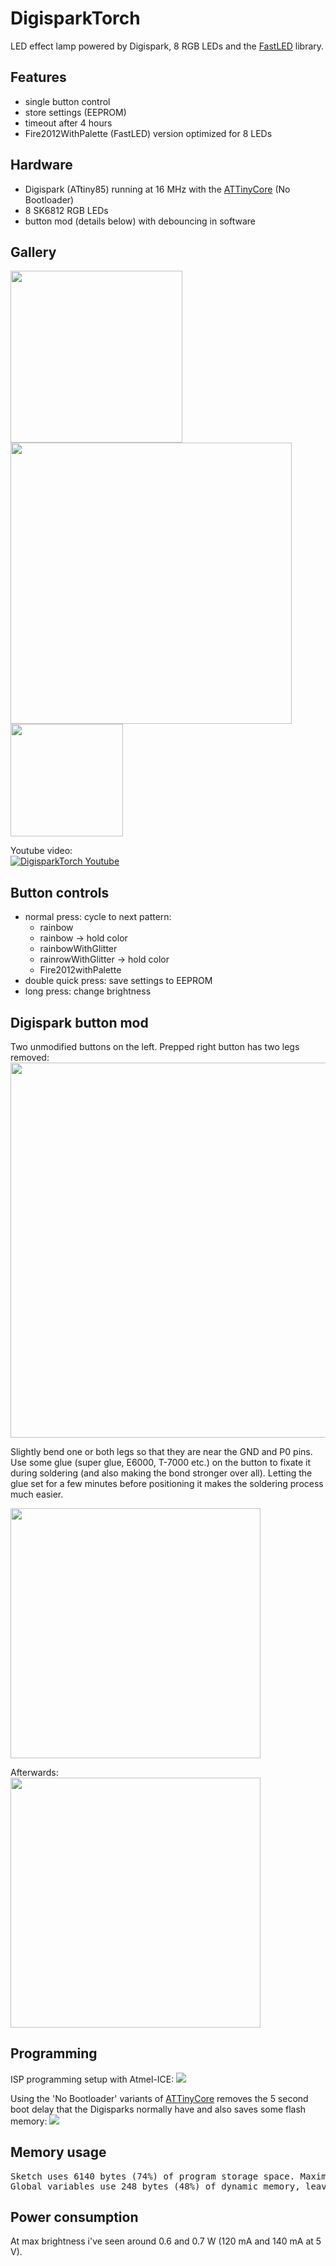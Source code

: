 # DigisparkTorch
LED effect lamp powered by Digispark, 8 RGB LEDs and the [FastLED](https://github.com/FastLED/FastLED) library.

## Features
- single button control
- store settings (EEPROM)
- timeout after 4 hours
- Fire2012WithPalette (FastLED) version optimized for 8 LEDs

## Hardware
- Digispark (ATtiny85) running at 16 MHz with the [ATTinyCore](https://github.com/SpenceKonde/ATTinyCore) (No Bootloader)
- 8 SK6812 RGB LEDs
- button mod (details below) with debouncing in software

## Gallery

<a href="https://raw.githubusercontent.com/chocotov1/DigisparkTorch/master/media/DigisparkTorch_01.jpg">
<img src="https://raw.githubusercontent.com/chocotov1/DigisparkTorch/master/media/DigisparkTorch_01.jpg" width=275>
</a>
<a href="https://raw.githubusercontent.com/chocotov1/DigisparkTorch/master/media/DigisparkTorch_02.jpg">
<img src="https://raw.githubusercontent.com/chocotov1/DigisparkTorch/master/media/DigisparkTorch_02.jpg" width=450>
</a>
<a href="https://raw.githubusercontent.com/chocotov1/DigisparkTorch/master/media/led_strip.jpg">
<img src="https://raw.githubusercontent.com/chocotov1/DigisparkTorch/master/media/led_strip.jpg" width=180>
</a>

Youtube video:<br>
[![DigisparkTorch Youtube](https://img.youtube.com/vi/WWqercYuQ-k/0.jpg)](https://www.youtube.com/watch?v=WWqercYuQ-k)

## Button controls
- normal press: cycle to next pattern:
  - rainbow
  - rainbow -> hold color
  - rainbowWithGlitter
  - rainrowWithGlitter -> hold color
  - Fire2012withPalette 
- double quick press: save settings to EEPROM
- long press: change brightness

## Digispark button mod
Two unmodified buttons on the left. Prepped right button has two legs removed:
<img src="https://raw.githubusercontent.com/chocotov1/DigisparkTorch/master/media/button_prepping_01.jpg" width=600>

Slightly bend one or both legs so that they are near the GND and P0 pins. Use some glue (super glue, E6000, T-7000 etc.) on the button to fixate it during soldering (and also making the bond stronger over all). Letting the glue set for a few minutes before positioning it makes the soldering process much easier.

<img src="https://raw.githubusercontent.com/chocotov1/DigisparkTorch/master/media/button_prepping_02.jpg" width=400>

Afterwards:<br>
<img src="https://raw.githubusercontent.com/chocotov1/DigisparkTorch/master/media/button_soldered.jpg" width=400>

## Programming
ISP programming setup with Atmel-ICE:
<img src="https://raw.githubusercontent.com/chocotov1/DigisparkTorch/master/media/ISP_progamming_Atmel-ICE.jpg">

Using the 'No Bootloader' variants of [ATTinyCore](https://github.com/SpenceKonde/ATTinyCore) removes the 5 second boot delay that the Digisparks normally have and also saves some flash memory:
<img src="https://raw.githubusercontent.com/chocotov1/DigisparkTorch/master/media/ATTinyCore_Burn_Bootloader_16MHz_No_Bootloader.png">

## Memory usage
<pre>
Sketch uses 6140 bytes (74%) of program storage space. Maximum is 8192 bytes.
Global variables use 248 bytes (48%) of dynamic memory, leaving 264 bytes for local variables. Maximum is 512 bytes.
</pre>

## Power consumption 
At max brightness i've seen around 0.6 and 0.7 W (120 mA and 140 mA at 5 V).
